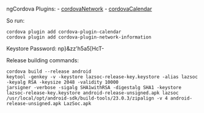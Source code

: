 ngCordova Plugins:
	- [cordovaNetwork](http://ngcordova.com/docs/plugins/network/)
	- [cordovaCalendar](http://ngcordova.com/docs/plugins/calendar/)

So run:

    cordova plugin add cordova-plugin-calendar
    cordova plugin add cordova-plugin-network-information


Keystore Password: np}&zz'h5a5[HcT-

Release building commands:

    cordova build --release android
    keytool -genkey -v -keystore lazsoc-release-key.keystore -alias lazsoc -keyalg RSA -keysize 2048 -validity 10000
    jarsigner -verbose -sigalg SHA1withRSA -digestalg SHA1 -keystore lazsoc-release-key.keystore android-release-unsigned.apk lazsoc
    /usr/local/opt/android-sdk/build-tools/23.0.3/zipalign -v 4 android-release-unsigned.apk LazSoc.apk
